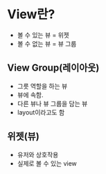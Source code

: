 # View란?

- 볼 수 있는 뷰 = 위젯
- 볼 수 없는 뷰 = 뷰 그룹

## View Group(레이아웃)

- 그릇 역할을 하는 뷰
- 뷰에 속함.
- 다른 뷰나 뷰 그룹을 담는 뷰
- layout이라고도 함

## 위젯(뷰)

- 유저와 상호작용
- 실제로 볼 수 있는 view

